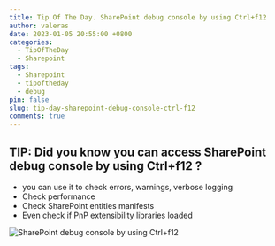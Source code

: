 ```yaml
---
title: Tip Of The Day. SharePoint debug console by using Ctrl+f12
author: valeras
date: 2023-01-05 20:55:00 +0800
categories:
  - TipOfTheDay
  - Sharepoint
tags:
  - Sharepoint
  - tipoftheday
  - debug
pin: false
slug: tip-day-sharepoint-debug-console-ctrl-f12
comments: true
---
```


## TIP: Did you know you can access SharePoint debug console by using Ctrl+f12 ?

- you can use it to check errors, warnings, verbose logging
- Check performance
- Check SharePoint entities manifests
- Even check if PnP extensibility libraries loaded

![SharePoint debug console by using Ctrl+f12](/img/posts/debugf12.png)
